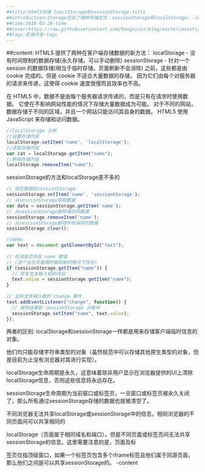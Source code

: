 ```yaml
---
##title:html5存储 loaclStorage和sessionStorage-title
##introduction:Storage包括了两种存储方式：sessionStorage和localStorage。-introduction
##time:2018-03-26-time
##cover:https://raw.githubusercontent.com/hongxinzz/blog/master/assets/img/html5.png-cover
##tags:前端开发-tags
---
```

##content:
HTML5 提供了两种在客户端存储数据的新方法：
localStorage - 没有时间限制的数据存储(永久存储，可以手动删除)
sessionStorage - 针对一个 session 的数据存储(相当于临时存储，页面刷新不会消除)
之前，这些都是由 cookie 完成的。但是 cookie 不适合大量数据的存储，
因为它们由每个对服务器的请求来传递，这使得 cookie 速度很慢而且效率也不高。

在 HTML5 中，数据不是由每个服务器请求传递的，而是只有在请求时使用数据。
它使在不影响网站性能的情况下存储大量数据成为可能。
对于不同的网站，数据存储于不同的区域，并且一个网站只能访问其自身的数据。
HTML5 使用 JavaScript 来存储和访问数据。

```Javascript
//localStorage 示例
//设置存储内容
localStorage.setItem('name', 'localStorage');
//读取存储内容
var cat = localStorage.getItem("name");
//删除存储内容
localStorage.removeItem("name");
 ``` 
sessionStorage的方法和localStorage差不多的

```Javascript
// 保存数据到sessionStorage
sessionStorage.setItem('name', 'sessionStorage');
// 从sessionStorage获取数据
var data = sessionStorage.getItem('name');
// 从sessionStorage删除保存的数据
sessionStorage.removeItem('name');
// 从sessionStorage删除所有保存的数据
sessionStorage.clear();

//demo
var text = document.getElementById("text");
 
// 检测是否存在 name 键值
// (这个会在页面偶然被刷新的情况下存在)
if (sessionStorage.getItem("name")) {
  // 恢复文本输入框的内容
  text.value = sessionStorage.getItem("name");
}
 
// 监听文本输入框的 change 事件
text.addEventListener("change", function() {
  // 保存结果到 sessionStorage 对象中
  sessionStorage.setItem("name", text.value);
});
```
两者的区别:
localStorage和sessionStorage一样都是用来存储客户端临时信息的对象。

他们均只能存储字符串类型的对象（虽然规范中可以存储其他原生类型的对象，但是目前为止没有浏览器对其进行实现）。

localStorage生命周期是永久，这意味着除非用户显示在浏览器提供的UI上清除localStorage信息，否则这些信息将永远存在。

sessionStorage生命周期为当前窗口或标签页，一旦窗口或标签页被永久关闭了，那么所有通过sessionStorage存储的数据也就被清空了。

不同浏览器无法共享localStorage或sessionStorage中的信息。相同浏览器的不同页面间可以共享相同的 

localStorage（页面属于相同域名和端口），但是不同页面或标签页间无法共享sessionStorage的信息。这里需要注意的是，页面及标 

签页仅指顶级窗口，如果一个标签页包含多个iframe标签且他们属于同源页面，那么他们之间是可以共享sessionStorage的。
-content
